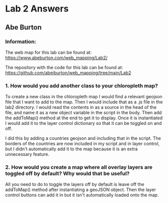 # Lab 2 Answers
## Abe Burton

### Information:

The web map for this lab can be found at: https://www.abeburton.com/web_mapping/Lab2/

The repository with the code for this lab can be found at: https://github.com/abejburton/web_mapping/tree/main/Lab2

### 1. How would you add another class to your chloropleth map?
To create a new class in the chloropleth map I would find a relevant geojson file that I want to add to the map. Then I would include that as a .js file in the lab2 directory. I would read the contents in as a source in the head of the file, and name it as a new object variable in the script in the body. Then add the addToMap() method at the end to get it to display. Once it is instantiated I would add it to the layer control dictionary so that it can be toggled on and off.

I did this by adding a countries geojson and including that in the script. The borders of the countries are now included in my script and in layer control, but I didn't automatically add it to the map because it is an extra unnecessary feature.

### 2. How would you create a map where all overlay layers are toggled off by default? Why would that be useful?
All you need to do to toggle the layers off by default is leave off the addToMap() method after instantiating a geoJSON object. Then the layer control buttons can add it in but it isn't automatically loaded onto the map.
